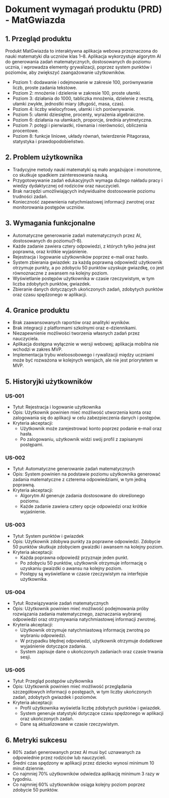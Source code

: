 # Dokument wymagań produktu (PRD) - MatGwiazda

## 1. Przegląd produktu
Produkt MatGwiazda to interaktywna aplikacja webowa przeznaczona do nauki matematyki dla uczniów klas 1–8.
Aplikacja wykorzystuje algorytm AI do generowania zadań matematycznych, dostosowanych do poziomu ucznia, i wprowadza elementy grywalizacji, poprzez system punktów i poziomów, aby zwiększyć zaangażowanie użytkowników.
- Poziom 1: dodawanie i odejmowanie w zakresie 100, porównywanie liczb, proste zadania tekstowe.
- Poziom 2: mnożenie i dzielenie w zakresie 100, proste ułamki.
- Poziom 3: działania do 1000, tabliczka mnożenia, dzielenie z resztą, ułamki zwykłe, jednostki miary (długość, masa, czas).
- Poziom 4: liczby wielocyfrowe, ułamki i ich porównywanie.
- Poziom 5: ułamki dziesiętne, procenty, wyrażenia algebraiczne.
- Poziom 6: działania na ułamkach, proporcje, średnia arytmetyczna.
- Poziom 7: potęgi i pierwiastki, równania i nierówności, obliczenia procentowe.
- Poziom 8: funkcje liniowe, układy równań, twierdzenie Pitagorasa, statystyka i prawdopodobieństwo.
## 2. Problem użytkownika
- Tradycyjne metody nauki matematyki są mało angażujące i monotonne, co skutkuje spadkiem zainteresowania nauką.
- Przygotowywanie zadań edukacyjnych wymaga dużego nakładu pracy i wiedzy dydaktycznej od rodziców oraz nauczycieli.
- Brak narzędzi umożliwiających indywidualne dostosowanie poziomu trudności zadań.
- Konieczność zapewnienia natychmiastowej informacji zwrotnej oraz monitorowania postępów uczniów.

## 3. Wymagania funkcjonalne
- Automatyczne generowanie zadań matematycznych przez AI, dostosowanych do poziomu(1–8).
- Każde zadanie zawiera cztery odpowiedzi, z których tylko jedna jest poprawna, oraz krótkie wyjaśnienie.
- Rejestracja i logowanie użytkowników poprzez e-mail oraz hasło.
- System zbierania gwiazdek: za każdą poprawną odpowiedź użytkownik otrzymuje punkty, a po zdobyciu 50 punktów uzyskuje gwiazdkę, co jest równoznaczne z awansem na kolejny poziom.
- Wyświetlanie postępów użytkownika w czasie rzeczywistym, w tym liczba zdobytych punktów, gwiazdek.
- Zbieranie danych dotyczących ukończonych zadań, zdobytych punktów oraz czasu spędzonego w aplikacji.

## 4. Granice produktu
- Brak zaawansowanych raportów oraz analityki wyników.
- Brak integracji z platformami szkolnymi oraz e-dziennikami.
- Niezapewnienie możliwości tworzenia własnych zadań przez nauczyciela.
- Aplikacja dostępna wyłącznie w wersji webowej; aplikacja mobilna nie wchodzi w zakres MVP.
- Implementacja trybu wieloosobowego i rywalizacji między uczniami może być rozważona w kolejnych wersjach, ale nie jest priorytetem w MVP.

## 5. Historyjki użytkowników

### US-001
- Tytuł: Rejestracja i logowanie użytkownika
- Opis: Użytkownik powinien mieć możliwość utworzenia konta oraz zalogowania się do aplikacji w celu zabezpieczenia danych i postępów.
- Kryteria akceptacji:
    - Użytkownik może zarejestrować konto poprzez podanie e-mail oraz hasła.
    - Po zalogowaniu, użytkownik widzi swój profil z zapisanymi postępami.

### US-002
- Tytuł: Automatyczne generowanie zadań matematycznych
- Opis: System powinien na podstawie poziomu użytkownika generować zadania matematyczne z czterema odpowiedziami, w tym jedną poprawną.
- Kryteria akceptacji:
    - Algorytm AI generuje zadania dostosowane do określonego poziomu.
    - Każde zadanie zawiera cztery opcje odpowiedzi oraz krótkie wyjaśnienie.

### US-003
- Tytuł: System punktów i gwiazdek
- Opis: Użytkownik zdobywa punkty za poprawne odpowiedzi. Zdobycie 50 punktów skutkuje zdobyciem gwaizdki i awansem na kolejny poziom.
- Kryteria akceptacji:
    - Każda poprawna odpowiedź przyznaje jeden punkt.
    - Po zdobyciu 50 punktów, użytkownik otrzymuje informację o uzyskaniu gwaizdki o awansu na kolejny poziom.
    - Postępy są wyświetlane w czasie rzeczywistym na interfejsie użytkownika.

### US-004
- Tytuł: Rozwiązywanie zadań matematycznych
- Opis: Użytkownik powinien mieć możliwość podejmowania próby rozwiązania zadania matematycznego, zaznaczania wybranej odpowiedzi oraz otrzymywania natychmiastowej informacji zwrotnej.
- Kryteria akceptacji:
    - Użytkownik otrzymuje natychmiastową informację zwrotną po wybraniu odpowiedzi.
    - W przypadku błędnej odpowiedzi, użytkownik otrzymuje dodatkowe wyjaśnienie dotyczące zadania.
    - System zapisuje dane o ukończonych zadaniach oraz czasie trwania sesji.

### US-005
- Tytuł: Przegląd postępów użytkownika
- Opis: Użytkownik powinien mieć możliwość przeglądania szczegółowych informacji o postępach, w tym liczby ukończonych zadań, zdobytych gwiazdek i poziomów.
- Kryteria akceptacji:
    - Profil użytkownika wyświetla liczbę zdobytych punktów i gwiazdek.
    - System generuje statystyki dotyczące czasu spędzonego w aplikacji oraz ukończonych zadań.
    - Dane są aktualizowane w czasie rzeczywistym.

## 6. Metryki sukcesu
- 80% zadań generowanych przez AI musi być uznawanych za odpowiednie przez rodziców lub nauczycieli.
- Średni czas spędzony w aplikacji przez dziecko wynosi minimum 10 minut dziennie.
- Co najmniej 70% użytkowników odwiedza aplikację minimum 3 razy w tygodniu.
- Co najmniej 60% użytkowników osiąga kolejny poziom poprzez zdobycie 50 punktów.
